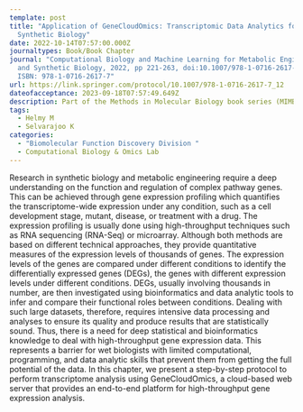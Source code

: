 ```yaml
---
template: post
title: "Application of GeneCloudOmics: Transcriptomic Data Analytics for
  Synthetic Biology"
date: 2022-10-14T07:57:00.000Z
journaltypes: Book/Book Chapter
journal: "Computational Biology and Machine Learning for Metabolic Engineering
  and Synthetic Biology, 2022, pp 221-263, doi:10.1007/978-1-0716-2617-7_12,
  ISBN: 978-1-0716-2617-7"
url: https://link.springer.com/protocol/10.1007/978-1-0716-2617-7_12
dateofacceptance: 2023-09-18T07:57:49.649Z
description: Part of the Methods in Molecular Biology book series (MIMB,volume 2553)
tags:
  - Helmy M
  - Selvarajoo K
categories:
  - "Biomolecular Function Discovery Division "
  - Computational Biology & Omics Lab
---
```

<!--StartFragment-->

Research in synthetic biology and metabolic engineering require a deep understanding on the function and regulation of complex pathway genes. This can be achieved through gene expression profiling which quantifies the transcriptome-wide expression under any condition, such as a cell development stage, mutant, disease, or treatment with a drug. The expression profiling is usually done using high-throughput techniques such as RNA sequencing (RNA-Seq) or microarray. Although both methods are based on different technical approaches, they provide quantitative measures of the expression levels of thousands of genes. The expression levels of the genes are compared under different conditions to identify the differentially expressed genes (DEGs), the genes with different expression levels under different conditions. DEGs, usually involving thousands in number, are then investigated using bioinformatics and data analytic tools to infer and compare their functional roles between conditions. Dealing with such large datasets, therefore, requires intensive data processing and analyses to ensure its quality and produce results that are statistically sound. Thus, there is a need for deep statistical and bioinformatics knowledge to deal with high-throughput gene expression data. This represents a barrier for wet biologists with limited computational, programming, and data analytic skills that prevent them from getting the full potential of the data. In this chapter, we present a step-by-step protocol to perform transcriptome analysis using GeneCloudOmics, a cloud-based web server that provides an end-to-end platform for high-throughput gene expression analysis.

<!--EndFragment-->